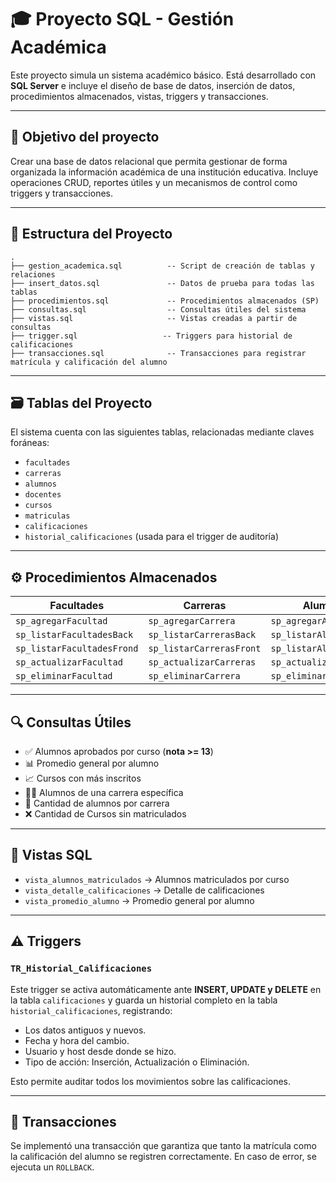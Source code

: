 # 🎓 Proyecto SQL - Gestión Académica

Este proyecto simula un sistema académico básico. Está desarrollado con **SQL Server** e incluye el diseño de base de datos, inserción de datos, procedimientos almacenados, vistas, triggers y transacciones.

---

## 📌 Objetivo del proyecto

Crear una base de datos relacional que permita gestionar de forma organizada la información académica de una institución educativa. Incluye operaciones CRUD, reportes útiles y un mecanismos de control como triggers y transacciones.

---

## 📁 Estructura del Proyecto

```plaintext
.
├── gestion_academica.sql          -- Script de creación de tablas y relaciones
├── insert_datos.sql               -- Datos de prueba para todas las tablas
├── procedimientos.sql             -- Procedimientos almacenados (SP)
├── consultas.sql                  -- Consultas útiles del sistema
├── vistas.sql                     -- Vistas creadas a partir de consultas
├── trigger.sql                   -- Triggers para historial de calificaciones
├── transacciones.sql              -- Transacciones para registrar matrícula y calificación del alumno
```
---

## 🗃️ Tablas del Proyecto

El sistema cuenta con las siguientes tablas, relacionadas mediante claves foráneas:

- `facultades`
- `carreras`
- `alumnos`
- `docentes`
- `cursos`
- `matriculas`
- `calificaciones`
- `historial_calificaciones` (usada para el trigger de auditoría)

---

## ⚙️ Procedimientos Almacenados

| Facultades | Carreras | Alumnos | Docente | Cursos | Matriculas | Calificaciones |
|------------|----------|---------|---------|------------|----------------|----------------|
| `sp_agregarFacultad`   | `sp_agregarCarrera` | `sp_agregarAlumno` | `sp_agregarDocente` | `sp_agregarCurso` | `sp_agregarMatricula` | `sp_agregarCalificacion` |
| `sp_listarFacultadesBack`    | `sp_listarCarrerasBack` | `sp_listarAlumnosBack` | `sp_listarDocentes` | `sp_listarCursosBack` | `sp_listarMatriculaBack` | `sp_listarCalificacionesPorAlumno` |
| `sp_listarFacultadesFrond`  | `sp_listarCarrerasFront` | `sp_listarAlumnosFront` | `sp_actualizarDocente` | `sp_listarCursosFrond` | `sp_listarMatriculaFrond` | `sp_calcularPromedioAlumno` |
| `sp_actualizarFacultad`    | `sp_actualizarCarreras` | `sp_actualizarAlumno` | `sp_eliminarDocente` | `sp_actualizarCurso` | `sp_eliminarMatricula` |  |
| `sp_eliminarFacultad`   | `sp_eliminarCarrera` | `sp_eliminarAlumno` |  | `sp_eliminarCurso` |  |  |

---

## 🔍 Consultas Útiles

- ✅ Alumnos aprobados por curso (**nota >= 13**)
- 📊 Promedio general por alumno
- 📈 Cursos con más inscritos
- 🧑‍🎓 Alumnos de una carrera específica 
- 📌 Cantidad de alumnos por carrera
- ❌ Cantidad de Cursos sin matriculados

---

## 🔄 Vistas SQL

- `vista_alumnos_matriculados` -> Alumnos matriculados por curso
- `vista_detalle_calificaciones` -> Detalle de calificaciones
- `vista_promedio_alumno` -> Promedio general por alumno

---

## ⚠️ Triggers

### `TR_Historial_Calificaciones`

Este trigger se activa automáticamente ante **INSERT, UPDATE y DELETE** en la tabla `calificaciones` y guarda un historial completo en la tabla `historial_calificaciones`, registrando:

- Los datos antiguos y nuevos.
- Fecha y hora del cambio.
- Usuario y host desde donde se hizo.
- Tipo de acción: Inserción, Actualización o Eliminación.

Esto permite auditar todos los movimientos sobre las calificaciones.

---

## 💾 Transacciones

Se implementó una transacción que garantiza que tanto la matrícula como la calificación del alumno se registren correctamente. En caso de error, se ejecuta un `ROLLBACK`.














  
